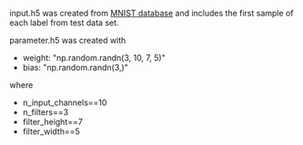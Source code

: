 input.h5 was created from [MNIST database](http://deeplearning.net/data/mnist/mnist.pkl.gz) and includes the first sample of each label from test data set.

parameter.h5 was created with

- weight: "np.random.randn(3, 10, 7, 5)"
- bias: "np.random.randn(3,)"

where
- n_input_channels==10
- n_filters==3
- filter_height==7
- filter_width==5

